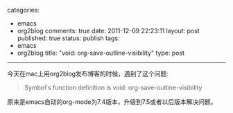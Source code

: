 categories: 
  - emacs
  - org2blog
comments: true
date: 2011-12-09 22:23:11
layout: post
published: true
status: publish
tags: 
  - emacs
  - org2blog
title: "void: org-save-outline-visibility"
type: post
---

今天在mac上用org2blog发布博客的时候，遇到了这个问题:

> Symbol's function definition is void: org-save-outline-visibility

原来是emacs自动的org-mode为7.4版本，升级到7.5或者以后版本解决问题。 
